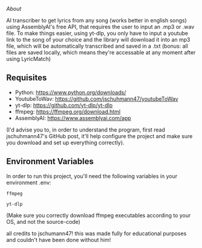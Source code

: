 *About*

AI transcriber to get lyrics from any song (works better in english songs) using AssemblyAI's free API, that requires the user to input an .mp3 or .wav file. To make things easier, using yt-dlp, you only have to input a youtube link to the song of your choice and the library will download it into an mp3 file, which will be automatically transcribed and saved in a .txt (bonus: all files are saved locally, which means they're accessable at any moment after using LyricMatch)





## Requisites

- Python: https://www.python.org/downloads/
- YoutubeToWav: https://github.com/jschuhmann47/youtubeToWav 
- yt-dlp: https://github.com/yt-dlp/yt-dlp
- ffmpeg: https://ffmpeg.org/download.html
- AssemblyAI: https://www.assemblyai.com/app

(I'd advise you to, in order to understand the program, first read jschuhmann47's GitHub post, it'll help configure the project and make sure you download and set up everything correctly).
## Environment Variables

In order to run this project, you'll need the following variables in your environment .env:


`ffmpeg`

`yt-dlp`

(Make sure you correctly download ffmpeg executables according to your OS, and not the source-code)


all credits to jschumann47! this was made fully for educational purposes and couldn't have been done without him!
